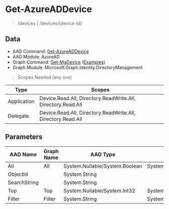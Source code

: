 # Get-AzureADDevice

> /devices | /devices/{device-id}

## Data

+ AAD Command: [Get-AzureADDevice](https://docs.microsoft.com/en-us/powershell/module/AzureAD/Get-AzureADDevice)
+ AAD Module: AzureAD
+ Graph Command: [Get-MgDevice](https://docs.microsoft.com/en-us/powershell/module/Microsoft.Graph.Identity.DirectoryManagement/Get-MgDevice) ([Examples](https://github.com/orgs/msgraph/discussions?discussions_q=Get-MgDevice))
+ Graph Module: Microsoft.Graph.Identity.DirectoryManagement

> Scopes Needed (any one)

|Type|Scopes|
|---|---|
|Application|Device.Read.All, Directory.ReadWrite.All, Directory.Read.All|
|Delegate|Device.Read.All, Directory.ReadWrite.All, Directory.Read.All|

## Parameters

|AAD Name|Graph Name|AAD Type|Graph Type|Infos|
|---|---|---|---|---|
|All|All|System.Nullable/System.Boolean|System.Management.Automation.SwitchParameter||
|ObjectId||System.String|||
|SearchString||System.String|||
|Top|Top|System.Nullable/System.Int32|System.Int32||
|Filter|Filter|System.String|System.String||

